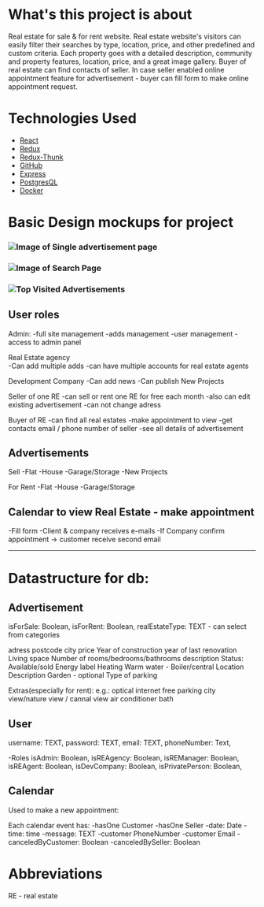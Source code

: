 # What's this project is about

Real estate for sale & for rent website. Real estate website's visitors can easily filter their searches by type, location, price, and other predefined and custom criteria. Each property goes with a detailed description, community and property features, location, price, and a great image gallery.
Buyer of real estate can find contacts of seller. In case seller enabled online appointment feature for advertisement - buyer can fill form to make online appointment request.

# Technologies Used

- [React](https://reactjs.org/)
- [Redux](https://redux.js.org/)
- [Redux-Thunk](https://github.com/reduxjs/redux-thunk)
- [GitHub](http://github.com)
- [Express](https://expressjs.com/)
- [PostgresQL](https://www.postgresql.org/)
- [Docker](https://www.docker.com/)

# Basic Design mockups for project

### ![Image of Single advertisement page](https://github.com/jkarelins/real-estate-site/blob/master/images/One_Advertisement_page.png?raw=true)

### ![Image of Search Page](https://github.com/jkarelins/real-estate-site/blob/master/images/Search_page.png?raw=true)

### ![Top Visited Advertisements](https://github.com/jkarelins/real-estate-site/blob/master/images/Top_rated_real_estate.png?raw=true)

## User roles

Admin:
-full site management
-adds management
-user management
-access to admin panel

Real Estate agency  
-Can add multiple adds
-can have multiple accounts for real estate agents

Development Company
-Can add news
-Can publish New Projects

Seller of one RE
-can sell or rent one RE for free each month
-also can edit existing advertisement
-can not change adress

Buyer of RE
-can find all real estates
-make appointment to view
-get contacts email / phone number of seller
-see all details of advertisement

## Advertisements

Sell
-Flat
-House
-Garage/Storage
-New Projects

For Rent
-Flat
-House
-Garage/Storage

## Calendar to view Real Estate - make appointment

-Fill form
-Client & company receives e-mails
-If Company confirm appointment -> customer receive second email

---

# Datastructure for db:

## Advertisement

isForSale: Boolean,
isForRent: Boolean,
realEstateType: TEXT - can select from categories

adress
postcode
city
price
Year of construction
year of last renovation
Living space
Number of rooms/bedrooms/bathrooms
description
Status: Available/sold
Energy label
Heating
Warm water - Boiler/central
Location Description
Garden - optional
Type of parking

Extras(especially for rent):
e.g.:
optical internet
free parking
city view/nature view / cannal view
air conditioner
bath

## User

username: TEXT,
password: TEXT,
email: TEXT,
phoneNumber: Text,

-Roles
isAdmin: Boolean,
isREAgency: Boolean,
isREManager: Boolean,
isREAgent: Boolean,
isDevCompany: Boolean,
isPrivatePerson: Boolean,

## Calendar

Used to make a new appointment:

Each calendar event has:
-hasOne Customer
-hasOne Seller
-date: Date
-time: time
-message: TEXT
-customer PhoneNumber
-customer Email
-canceledByCustomer: Boolean
-canceledBySeller: Boolean

# Abbreviations

RE - real estate
